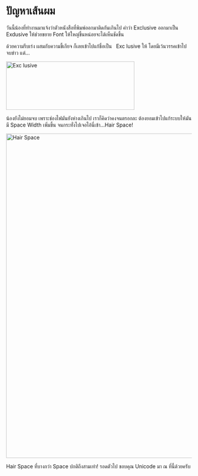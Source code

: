 # ปัญหาเส้นผม

วันนี้น้องที่ทำงานมาแจ้งว่าตัวหนังสือที่พิมพ์ออกมาติดกันเกินไป คำว่า Exclusive ออกมาเป็น Exdusive ให้ช่วยขยาย Font ให้ใหญ่ขึ้นหน่อยจะได้เห็นชัดขึ้น

ด้วยความรีบเร่ง ผสมกับความขี้เกียจ ก็เลยเข้าไปแก้ชื่อเป็น   Exc lusive ให้ โดยมีเว้นวรรคเข้าไป จบข่าว แต่&#8230;

[<img class=" wp-image-63" src="http://monosor.com/wp-content/uploads/2016/11/Screenshot-2016-11-30-20.59.29.png" alt="Exc lusive" width="348" height="131" srcset="https://monosor.com/wp-content/uploads/2016/11/Screenshot-2016-11-30-20.59.29.png 589w, https://monosor.com/wp-content/uploads/2016/11/Screenshot-2016-11-30-20.59.29-300x113.png 300w" sizes="(max-width: 348px) 100vw, 348px" />][1]

น้องยังไม่ยอมจบ เพราะช่องไฟมันยังห่างเกินไป เราก็คิดว่าคงจนตรอกละ ต้องยอมเข้าไปแก้ระบบให้มันมี Space Width เพิ่มขึ้น จนกระทั่งไปเจอไอ้นี่เข้า&#8230;Hair Space!

[<img class="size-full wp-image-64" src="http://monosor.com/wp-content/uploads/2016/11/Screenshot-2016-11-30-14.52.24.png" alt="Hair Space" width="1268" height="878" srcset="https://monosor.com/wp-content/uploads/2016/11/Screenshot-2016-11-30-14.52.24.png 1268w, https://monosor.com/wp-content/uploads/2016/11/Screenshot-2016-11-30-14.52.24-300x208.png 300w, https://monosor.com/wp-content/uploads/2016/11/Screenshot-2016-11-30-14.52.24-768x532.png 768w, https://monosor.com/wp-content/uploads/2016/11/Screenshot-2016-11-30-14.52.24-1024x709.png 1024w" sizes="(max-width: 1268px) 100vw, 1268px" />][2]

Hair Space ที่บางกว่า Space ปกติถึงสามเท่า! รอดตัวไป ขอบคุณ Unicode มา ณ ที่นี้ด้วยครับ

 [1]: http://monosor.com/wp-content/uploads/2016/11/Screenshot-2016-11-30-20.59.29.png
 [2]: http://monosor.com/wp-content/uploads/2016/11/Screenshot-2016-11-30-14.52.24.png


